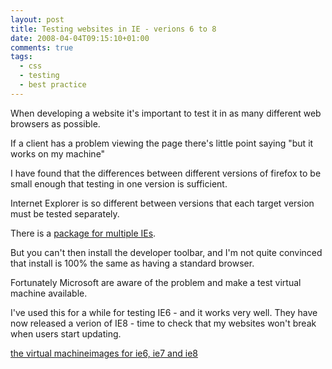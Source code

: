 ```yaml
---
layout: post
title: Testing websites in IE - verions 6 to 8
date: 2008-04-04T09:15:10+01:00
comments: true
tags:
  - css
  - testing
  - best practice
---
```


When developing a website it's important to test it in as many different web browsers as possible.

If a client has a problem viewing the page there's little point saying "but it works on my machine"

I have found that the differences between different versions of firefox to be small enough that testing in one version is sufficient.

<!--more-->

Internet Explorer is so different between versions that each target version must be tested separately.

There is a [package for multiple IEs](http://tredosoft.com/Multiple_IE).

But you can't then install the developer toolbar, and I'm not quite convinced that install is 100% the same as having a standard browser.

Fortunately Microsoft are aware of the problem and make a test virtual machine available.

I've used this for a while for testing IE6 - and it works very well. They have now released a verion of IE8 - time to check that my websites won't break when users start updating.

[the virtual machine](http://www.microsoft.com/downloads/details.aspx?FamilyId=6D58729D-DFA8-40BF-AFAF-20BCB7F01CD1&displaylang=en)[images for ie6, ie7 and ie8](http://www.microsoft.com/downloads/details.aspx?FamilyId=21EABB90-958F-4B64-B5F1-73D0A413C8EF&displaylang=en)
